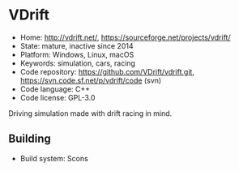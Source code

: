 # VDrift

- Home: http://vdrift.net/, https://sourceforge.net/projects/vdrift/
- State: mature, inactive since 2014
- Platform: Windows, Linux, macOS
- Keywords: simulation, cars, racing
- Code repository: https://github.com/VDrift/vdrift.git, https://svn.code.sf.net/p/vdrift/code (svn)
- Code language: C++
- Code license: GPL-3.0

Driving simulation made with drift racing in mind.

## Building

- Build system: Scons
